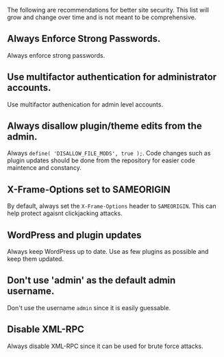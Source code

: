 The following are recommendations for better site security. This list will grow and change over time and is not meant to be comprehensive.

## Always Enforce Strong Passwords.

Always enforce strong passwords.

## Use multifactor authentication for administrator accounts.

Use multifactor authenication for admin level accounts.

## Always disallow plugin/theme edits from the admin.

Always ```define( 'DISALLOW_FILE_MODS', true );```. Code changes such as plugin updates should be done from the repository for easier code maintence and constancy.

## X-Frame-Options set to SAMEORIGIN

By default, always set the ```X-Frame-Options``` header to ```SAMEORIGIN```. This can help protect agaisnt clickjacking attacks.

## WordPress and plugin updates

Always keep WordPress up to date. Use as few plugins as possible and keep them updated.

## Don't use 'admin' as the default admin username.

Don't use the username `admin` since it is easily guessable.


## Disable XML-RPC

Always disable XML-RPC since it can be used for brute force attacks.